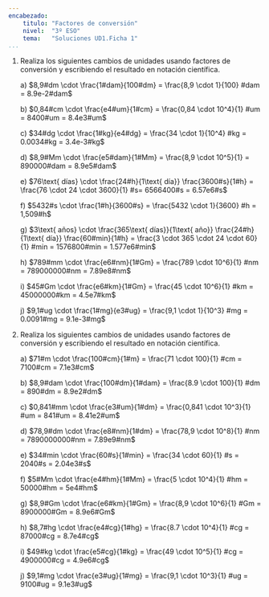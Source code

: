 ```yaml
---
encabezado:
    titulo: "Factores de conversión"
    nivel:  "3º ESO"
    tema:   "Soluciones UD1.Ficha 1"
...
```


1.  Realiza los siguientes cambios de unidades usando factores de conversión y escribiendo
    el resultado en notación científica.

    a) $8,9#dm      \cdot \frac{1#dam}{100#dm}  = \frac{8,9 \cdot 1}{100} #dam      = 8.9e-2#dam$

    b) $0,84#cm     \cdot \frac{e4#um}{1#cm}    = \frac{0,84 \cdot 10^4}{1} #um     = 8400#um = 8.4e3#um$

    c) $34#dg       \cdot \frac{1#kg}{e4#dg}    = \frac{34 \cdot 1}{10^4} #kg       = 0.0034#kg = 3.4e-3#kg$

    d) $8,9#Mm      \cdot \frac{e5#dam}{1#Mm}   = \frac{8,9 \cdot 10^5}{1}          = 890000#dam = 8.9e5#dam$

    e) $76\text{ días} \cdot \frac{24#h}{1\text{ día}} \frac{3600#s}{1#h} = \frac{76 \cdot 24 \cdot 3600}{1} #s= 6566400#s = 6.57e6#s$

    f) $5432#s      \cdot \frac{1#h}{3600#s}    = \frac{5432 \cdot 1}{3600} #h      = 1,509#h$

    g) $3\text{ años} \cdot \frac{365\text{ días}}{1\text{ año}} \frac{24#h}{1\text{ día}} \frac{60#min}{1#h} = \frac{3 \cdot 365 \cdot 24 \cdot 60}{1} #min = 1576800#min = 1.577e6#min$

    h) $789#mm      \cdot \frac{e6#nm}{1#Gm}    = \frac{789 \cdot 10^6}{1} #nm      = 789000000#nm = 7.89e8#nm$

    i) $45#Gm       \cdot \frac{e6#km}{1#Gm}    = \frac{45 \cdot 10^6}{1} #km       = 45000000#km = 4.5e7#km$

    j) $9,1#ug      \cdot \frac{1#mg}{e3#ug}    = \frac{9,1 \cdot 1}{10^3} #mg      = 0.0091#mg = 9.1e-3#mg$

2.  Realiza los siguientes cambios de unidades usando factores de conversión y escribiendo
    el resultado en notación científica.

    a) $71#m        \cdot \frac{100#cm}{1#m}    = \frac{71 \cdot 100}{1} #cm        = 7100#cm = 7.1e3#cm$

    b) $8,9#dam     \cdot \frac{100#dm}{1#dam}  = \frac{8.9 \cdot 100}{1} #dm       = 890#dm = 8.9e2#dm$

    c) $0,841#mm    \cdot \frac{e3#um}{1#dm}    = \frac{0,841 \cdot 10^3}{1} #um    = 841#um = 8.41e2#um$

    d) $78,9#dm     \cdot \frac{e8#nm}{1#dm}    = \frac{78,9 \cdot 10^8}{1} #nm     = 7890000000#nm = 7.89e9#nm$

    e) $34#min      \cdot \frac{60#s}{1#min}    = \frac{34 \cdot 60}{1} #s          = 2040#s = 2.04e3#s$

    f) $5#Mm        \cdot \frac{e4#hm}{1#Mm}    = \frac{5 \cdot 10^4}{1} #hm        = 50000#hm = 5e4#hm$

    g) $8,9#Gm      \cdot \frac{e6#km}{1#Gm}    = \frac{8,9 \cdot 10^6}{1} #Gm      = 8900000#Gm = 8.9e6#Gm$

    h) $8,7#hg      \cdot \frac{e4#cg}{1#hg}    = \frac{8.7 \cdot 10^4}{1} #cg      = 87000#cg = 8.7e4#cg$

    i) $49#kg       \cdot \frac{e5#cg}{1#kg}    = \frac{49 \cdot 10^5}{1} #cg       = 4900000#cg = 4.9e6#cg$

    j) $9,1#mg      \cdot \frac{e3#ug}{1#mg}    = \frac{9,1 \cdot 10^3}{1} #ug      = 9100#ug = 9.1e3#ug$